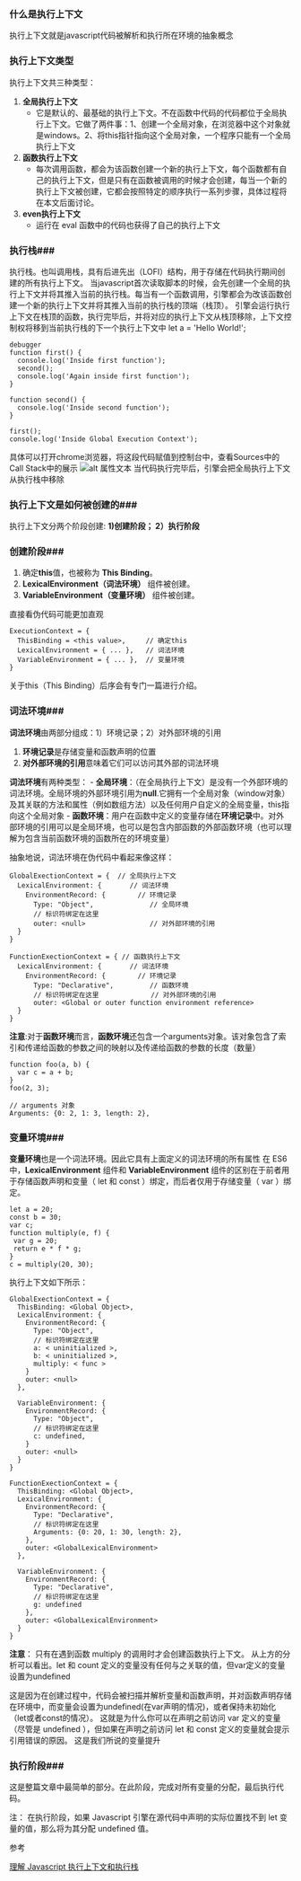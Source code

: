 ### **什么是执行上下文**
执行上下文就是javascript代码被解析和执行所在环境的抽象概念

### **执行上下文类型**
执行上下文共三种类型：

1. **全局执行上下文**
    - 它是默认的、最基础的执行上下文。不在函数中代码的代码都位于全局执行上下文。它做了两件事：1、创建一个全局对象，在浏览器中这个对象就是windows。2、将this指针指向这个全局对象，一个程序只能有一个全局执行上下文
2. **函数执行上下文**
    - 每次调用函数，都会为该函数创建一个新的执行上下文，每个函数都有自己的执行上下文，但是只有在函数被调用的时候才会创建，每当一个新的执行上下文被创建，它都会按照特定的顺序执行一系列步骤，具体过程将在本文后面讨论。
3. **even执行上下文**
    -  运行在 eval 函数中的代码也获得了自己的执行上下文

### **执行栈**###
执行栈。也叫调用栈，具有后进先出（LOFI）结构，用于存储在代码执行期间创建的所有执行上下文。
当javascript首次读取脚本的时候，会先创建一个全局的执行上下文并将其推入当前的执行栈。每当有一个函数调用，引擎都会为改该函数创建一个新的执行上下文并将其推入当前的执行栈的顶端（栈顶）。
引擎会运行执行上下文在栈顶的函数，执行完毕后，并将对应的执行上下文从栈顶移除，上下文控制权将移到当前执行栈的下一个执行上下文中
let a = 'Hello World!';

```
debugger
function first() {  
  console.log('Inside first function');  
  second();  
  console.log('Again inside first function');  
}

function second() {  
  console.log('Inside second function');  
}

first();  
console.log('Inside Global Execution Context');
```
具体可以打开chrome浏览器，将这段代码赋值到控制台中，查看Sources中的Call Stack中的展示
![alt 属性文本](https://user-gold-cdn.xitu.io/2018/11/5/166e258e1d0281a6?imageView2/0/w/1280/h/960/format/webp/ignore-error/1)
当代码执行完毕后，引擎会把全局执行上下文从执行栈中移除

### **执行上下文是如何被创建的**###

执行上下文分两个阶段创建: **1)创建阶段； 2）执行阶段**

### **创建阶段**###
1. 确定**this**值，也被称为 **This Binding**。
2. **LexicalEnvironment（词法环境）** 组件被创建。
3. **VariableEnvironment（变量环境）** 组件被创建。

直接看伪代码可能更加直观

```
ExecutionContext = {  
  ThisBinding = <this value>,     // 确定this 
  LexicalEnvironment = { ... },   // 词法环境
  VariableEnvironment = { ... },  // 变量环境
}
```
关于this（This Binding）后序会有专门一篇进行介绍。

### **词法环境**###
**词法环境**由两部分组成：1）环境记录；2）对外部环境的引用
1. **环境记录**是存储变量和函数声明的位置
2. **对外部环境的引用**意味着它们可以访问其外部的词法环境

**词法环境**有两种类型：
    - **全局环境**：（在全局执行上下文）是没有一个外部环境的词法环境。全局环境的外部环境引用为**null**.它拥有一个全局对象（window对象）及其关联的方法和属性（例如数组方法）以及任何用户自定义的全局变量，this指向这个全局对象
    - **函数环境**：用户在函数中定义的变量存储在**环境记录**中。对外部环境的引用可以是全局环境，也可以是包含内部函数的外部函数环境（也可以理解为包含当前函数环境的函数所在的环境变量）

抽象地说，词法环境在伪代码中看起来像这样：
```
GlobalExectionContext = {  // 全局执行上下文
  LexicalEnvironment: {    	  // 词法环境
    EnvironmentRecord: {   		// 环境记录
      Type: "Object",      		   // 全局环境
      // 标识符绑定在这里 
      outer: <null>  	   		   // 对外部环境的引用
  }  
}

FunctionExectionContext = { // 函数执行上下文
  LexicalEnvironment: {  	  // 词法环境
    EnvironmentRecord: {  		// 环境记录
      Type: "Declarative",  	   // 函数环境
      // 标识符绑定在这里 			  // 对外部环境的引用
      outer: <Global or outer function environment reference>  
  }  
}
```
**注意**:对于**函数环境**而言，**函数环境**还包含一个arguments对象。该对象包含了索引和传递给函数的参数之间的映射以及传递给函数的参数的长度（数量）
```
function foo(a, b) {  
  var c = a + b;  
}  
foo(2, 3);

// arguments 对象  
Arguments: {0: 2, 1: 3, length: 2},
```
### **变量环境**###
**变量环境**也是一个词法环境。因此它具有上面定义的词法环境的所有属性
在 ES6 中，**LexicalEnvironment** 组件和 **VariableEnvironment** 组件的区别在于前者用于存储函数声明和变量（ let 和 const ）绑定，而后者仅用于存储变量（ var ）绑定。
```
let a = 20;  
const b = 30;  
var c;
function multiply(e, f) {  
 var g = 20;  
 return e * f * g;  
}
c = multiply(20, 30);
```
执行上下文如下所示：
```
GlobalExectionContext = {
  ThisBinding: <Global Object>,
  LexicalEnvironment: {  
    EnvironmentRecord: {  
      Type: "Object",  
      // 标识符绑定在这里  
      a: < uninitialized >,  
      b: < uninitialized >,  
      multiply: < func >  
    }  
    outer: <null>  
  },

  VariableEnvironment: {  
    EnvironmentRecord: {  
      Type: "Object",  
      // 标识符绑定在这里  
      c: undefined,  
    }  
    outer: <null>  
  }  
}

FunctionExectionContext = {  
  ThisBinding: <Global Object>,
  LexicalEnvironment: {  
    EnvironmentRecord: {  
      Type: "Declarative",  
      // 标识符绑定在这里  
      Arguments: {0: 20, 1: 30, length: 2},  
    },  
    outer: <GlobalLexicalEnvironment>  
  },

  VariableEnvironment: {  
    EnvironmentRecord: {  
      Type: "Declarative",  
      // 标识符绑定在这里  
      g: undefined  
    },  
    outer: <GlobalLexicalEnvironment>  
  }  
}
```
**注意**： 只有在遇到函数 multiply 的调用时才会创建函数执行上下文。
从上方的分析可以看出。let 和 count 定义的变量没有任何与之关联的值，但var定义的变量设置为undefined

这是因为在创建过程中，代码会被扫描并解析变量和函数声明，并对函数声明存储在环境中，而变量会设置为undefined(在var声明的情况)，或者保持未初始化（let或者const的情况）。
这就是为什么你可以在声明之前访问 var 定义的变量（尽管是 undefined ），但如果在声明之前访问 let 和 const 定义的变量就会提示引用错误的原因。
这是我们所说的变量提升

### **执行阶段**###
这是整篇文章中最简单的部分。在此阶段，完成对所有变量的分配，最后执行代码。

注： 在执行阶段，如果 Javascript 引擎在源代码中声明的实际位置找不到 let 变量的值，那么将为其分配 undefined 值。

参考

[理解 Javascript 执行上下文和执行栈](https://juejin.im/post/6844903704466833421#heading-6)